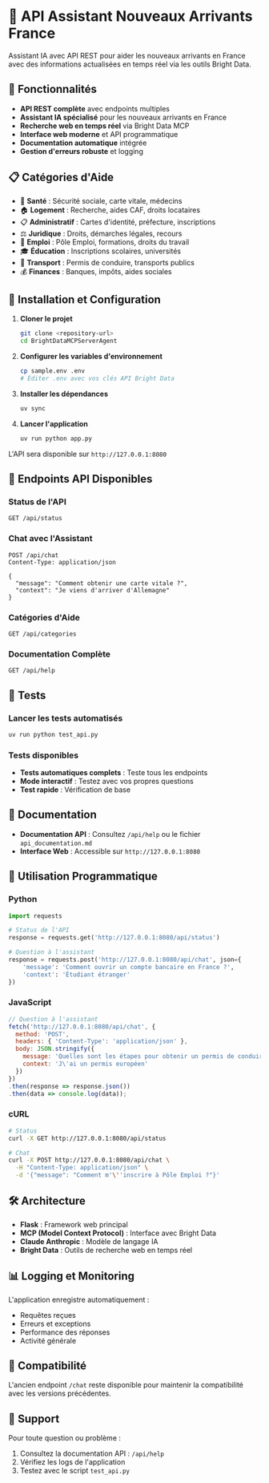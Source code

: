 # 🚀 API Assistant Nouveaux Arrivants France

Assistant IA avec API REST pour aider les nouveaux arrivants en France avec des informations actualisées en temps réel via les outils Bright Data.

## 🎯 Fonctionnalités

- **API REST complète** avec endpoints multiples
- **Assistant IA spécialisé** pour les nouveaux arrivants en France
- **Recherche web en temps réel** via Bright Data MCP
- **Interface web moderne** et API programmatique
- **Documentation automatique** intégrée
- **Gestion d'erreurs robuste** et logging

## 📋 Catégories d'Aide

- 🏥 **Santé** : Sécurité sociale, carte vitale, médecins
- 🏠 **Logement** : Recherche, aides CAF, droits locataires
- 📋 **Administratif** : Cartes d'identité, préfecture, inscriptions
- ⚖️ **Juridique** : Droits, démarches légales, recours
- 💼 **Emploi** : Pôle Emploi, formations, droits du travail
- 🎓 **Éducation** : Inscriptions scolaires, universités
- 🚗 **Transport** : Permis de conduire, transports publics
- 💰 **Finances** : Banques, impôts, aides sociales

## 🚀 Installation et Configuration

1. **Cloner le projet**
   ```bash
   git clone <repository-url>
   cd BrightDataMCPServerAgent
   ```

2. **Configurer les variables d'environnement**
   ```bash
   cp sample.env .env
   # Éditer .env avec vos clés API Bright Data
   ```

3. **Installer les dépendances**
   ```bash
   uv sync
   ```

4. **Lancer l'application**
   ```bash
   uv run python app.py
   ```

L'API sera disponible sur `http://127.0.0.1:8080`

## 🔗 Endpoints API Disponibles

### Status de l'API
```http
GET /api/status
```

### Chat avec l'Assistant
```http
POST /api/chat
Content-Type: application/json

{
  "message": "Comment obtenir une carte vitale ?",
  "context": "Je viens d'arriver d'Allemagne"
}
```

### Catégories d'Aide
```http
GET /api/categories
```

### Documentation Complète
```http
GET /api/help
```

## 🧪 Tests

### Lancer les tests automatisés
```bash
uv run python test_api.py
```

### Tests disponibles
- **Tests automatiques complets** : Teste tous les endpoints
- **Mode interactif** : Testez avec vos propres questions
- **Test rapide** : Vérification de base

## 📖 Documentation

- **Documentation API** : Consultez `/api/help` ou le fichier `api_documentation.md`
- **Interface Web** : Accessible sur `http://127.0.0.1:8080`

## 🔧 Utilisation Programmatique

### Python
```python
import requests

# Status de l'API
response = requests.get('http://127.0.0.1:8080/api/status')

# Question à l'assistant
response = requests.post('http://127.0.0.1:8080/api/chat', json={
    'message': 'Comment ouvrir un compte bancaire en France ?',
    'context': 'Étudiant étranger'
})
```

### JavaScript
```javascript
// Question à l'assistant
fetch('http://127.0.0.1:8080/api/chat', {
  method: 'POST',
  headers: { 'Content-Type': 'application/json' },
  body: JSON.stringify({
    message: 'Quelles sont les étapes pour obtenir un permis de conduire ?',
    context: 'J\'ai un permis européen'
  })
})
.then(response => response.json())
.then(data => console.log(data));
```

### cURL
```bash
# Status
curl -X GET http://127.0.0.1:8080/api/status

# Chat
curl -X POST http://127.0.0.1:8080/api/chat \
  -H "Content-Type: application/json" \
  -d '{"message": "Comment m'\''inscrire à Pôle Emploi ?"}'
```

## 🛠️ Architecture

- **Flask** : Framework web principal
- **MCP (Model Context Protocol)** : Interface avec Bright Data
- **Claude Anthropic** : Modèle de langage IA
- **Bright Data** : Outils de recherche web en temps réel

## 📊 Logging et Monitoring

L'application enregistre automatiquement :
- Requêtes reçues
- Erreurs et exceptions
- Performance des réponses
- Activité générale

## 🔄 Compatibilité

L'ancien endpoint `/chat` reste disponible pour maintenir la compatibilité avec les versions précédentes.

## 🤝 Support

Pour toute question ou problème :
1. Consultez la documentation API : `/api/help`
2. Vérifiez les logs de l'application
3. Testez avec le script `test_api.py`